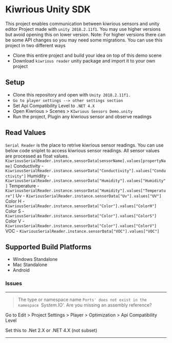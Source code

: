 # Kiwrious Unity SDK

This project enables communication between kiwrious sensors and unity editor
Project made with `unity 2018.2.11f1`. You may use higher versions but avoid opening this on lower version.
Note: For higher versions there can be some API changes so you may need some migrations.
You can use this project in two different ways
- Clone this entire project and build your idea on top of this demo scene
- Download `kiwrious reader` unity package and import it to your own project

## Setup

- Clone this repository and open with `Unity 2018.2.11f1.`
- `Go to player settings --> other settings section`
- Set Api Compatibility Level to `.NET 4.X`
- Open Kiwrious > Scenes > `KIwrious Sensors Demo.unity`
- Run the project, Plugin any kiwrious sensor and observe readings

## Read Values
`Serial Reader` is the place to retrive kiwrious sensor readings.
You can use below code sniplet to access kiwrious sensor readings.
All sensor values are processed as float values.
`KiwriousSerialReader.instance.sensorData[sensorName].values[propertyName]`
Conductivity - `KiwriousSerialReader.instance.sensorData["Conductivity"].values["Conductivity"]`
Humidity - `KiwriousSerialReader.instance.sensorData["Humidity"].values["Humidity"]`
Temperature - `KiwriousSerialReader.instance.sensorData["Humidity"].values["Temperature"]`
Uv - `KiwriousSerialReader.instance.sensorData["Uv"].values["UV"]`
Color H - `KiwriousSerialReader.instance.sensorData["Color"].values["ColorH"]`
Color S - `KiwriousSerialReader.instance.sensorData["Color"].values["ColorS"]`
Color V - `KiwriousSerialReader.instance.sensorData["Color"].values["ColorV"]`
VOC - `KiwriousSerialReader.instance.sensorData["VOC"].values["VOC"]`


## Supported Build Platforms
* Windows Standalone
* Mac Standalone
* Android


### Issues
---
> The type or namespace name `Ports' does not exist in the namespace `System.IO'. Are you missing an assembly reference?

Go to Edit > Project Settings > Player > Optimization > Api Compatibility Level

Set this to .Net 2.X or .NET 4.X (not subset)

---
